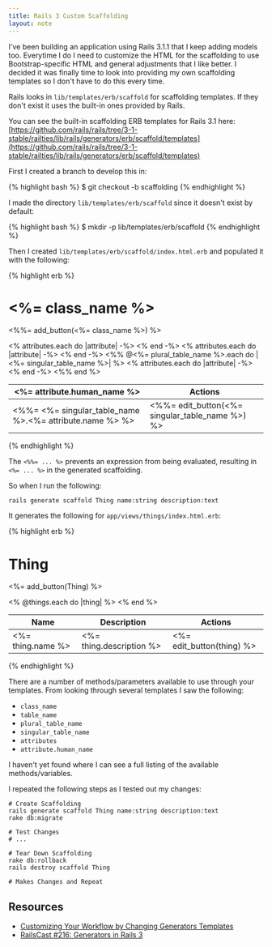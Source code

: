 ```yaml
---
title: Rails 3 Custom Scaffolding
layout: note
---
```


I've been building an application using Rails 3.1.1 that I keep adding models too. Everytime I do I need to customize the HTML for the scaffolding to use Bootstrap-specific HTML and general adjustments that I like better. I decided it was finally time to look into providing my own scaffolding templates so I don't have to do this every time.

Rails looks in `lib/templates/erb/scaffold` for scaffolding templates. If they don't exist it uses the built-in ones provided by Rails.

You can see the built-in scaffolding ERB templates for Rails 3.1 here: [https://github.com/rails/rails/tree/3-1-stable/railties/lib/rails/generators/erb/scaffold/templates](https://github.com/rails/rails/tree/3-1-stable/railties/lib/rails/generators/erb/scaffold/templates)

First I created a branch to develop this in:

{% highlight bash %}
$ git checkout -b scaffolding
{% endhighlight %}

I made the directory `lib/templates/erb/scaffold` since it doesn't exist by default:

{% highlight bash %}
$ mkdir -p lib/templates/erb/scaffold
{% endhighlight %}

Then I created `lib/templates/erb/scaffold/index.html.erb` and populated it with the following:

{% highlight erb %}
<h1><%= class_name %></h1>

<p><%%= add_button(<%= class_name %>) %></p>

<table id="<%= plural_table_name %>" class="table table-striped table-condensed table-bordered">
  <colgroup>
<% attributes.each do |attribute| -%>
    <col />
<% end -%>
    <col class="actions" />
  </colgroup>
  <thead>
  <tr>
<% attributes.each do |attribute| -%>
      <th><%= attribute.human_name %></th>
<% end -%>
      <th>Actions</th>
  </tr>
  </thead>
  <tbody>
<%% @<%= plural_table_name %>.each do |<%= singular_table_name %>| %>
  <tr>
<% attributes.each do |attribute| -%>
    <td><%%= <%= singular_table_name %>.<%= attribute.name %> %></td>
<% end -%>
    <td><%%= edit_button(<%= singular_table_name %>) %></td>
  </tr>
<%% end %>
  </tbody>
</table>
{% endhighlight %}

The `<%%= ... %>` prevents an expression from being evaluated, resulting in `<%= ... %>` in the generated scaffolding.

So when I run the following:

    rails generate scaffold Thing name:string description:text
    
It generates the following for `app/views/things/index.html.erb`:

{% highlight erb %}
<h1>Thing</h1>

<p><%= add_button(Thing) %></p>

<table id="things" class="table table-striped table-condensed table-bordered">
  <colgroup>
    <col />
    <col />
    <col class="actions" />
  </colgroup>
  <thead>
  <tr>
      <th>Name</th>
      <th>Description</th>
      <th>Actions</th>
  </tr>
  </thead>
  <tbody>
<% @things.each do |thing| %>
  <tr>
    <td><%= thing.name %></td>
    <td><%= thing.description %></td>
    <td><%= edit_button(thing) %></td>
  </tr>
<% end %>
  </tbody>
</table>
{% endhighlight %}

There are a number of methods/parameters available to use through your templates. From looking through several templates I saw the following:

* `class_name`
* `table_name`
* `plural_table_name`
* `singular_table_name`
* `attributes`
* `attribute.human_name`

I haven't yet found where I can see a full listing of the available methods/variables.

I repeated the following steps as I tested out my changes:

    # Create Scaffolding
    rails generate scaffold Thing name:string description:text
    rake db:migrate

    # Test Changes
    # ...

    # Tear Down Scaffolding
    rake db:rollback
    rails destroy scaffold Thing
    
    # Makes Changes and Repeat

## Resources

* [Customizing Your Workflow by Changing Generators Templates](http://guides.rubyonrails.org/generators.html#customizing-your-workflow-by-changing-generators-templates)
* [RailsCast #216: Generators in Rails 3](http://railscasts.com/episodes/216-generators-in-rails-3)

